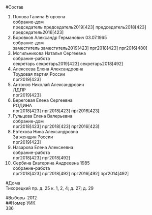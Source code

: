 #Состав  
1. Попова Галина Егоровна  
    собрание-дом  
    председатель председатель2019[423] председатель2018[423] председатель2016[423]  
2. Боровков Александр Германович 03.07.1965  
    собрание-дом  
    заместитель заместитель2019[423] прг2018[423] прг2016[480]  
3. Могильникова Наталья Сергеевна  
    собрание-работа  
    секретарь секретарь2019[423] секретарь2018[492]  
4. Алексеева Елена Александровна  
    Трудовая партия России  
    прг2019[423]  
5. Антонов Николай Александрович  
    ЛДПР  
    прг2019[423]  
6. Береговая Елена Сергеевна  
    РОДИНА  
    прг2018[423] прг2018[423] прг2016[423]  
7. Гульцова Елена Валерьевна  
    собрание-дом  
    прг2018[423] прг2018[423] прг2016[423]  
8. Евтехова Нина Александровна  
    За женщин России  
    прг2019[423]  
9. Назарова Елена Алексеевна  
    собрание-работа  
    прг2018[423] прг2018[492]  
10. Сербина Екатерина Андреевна 1985  
    собрание-работа  
    прг2018[423] прг2018[492] прг2016[492] прг2014[492]  

#Дома  
Тихорецкий пр. д. 25 к. 1, 2, 4; д. 27; д. 29  
  
#Выборы-2012  
##Номер УИК  
336  
